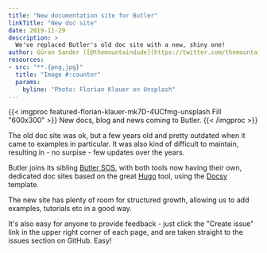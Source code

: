 ```yaml
---
title: "New documentation site for Butler"
linkTitle: "New doc site"
date: 2019-11-29
description: >
  We've replaced Butler's old doc site with a new, shiny one!
author: Göran Sander ([@themountaindude](https://twitter.com/themountaindude))
resources:
- src: "**.{png,jpg}"
  title: "Image #:counter"
  params:
    byline: "Photo: Florian Klauer on Unsplash"
---
```



{{< imgproc featured-florian-klauer-mk7D-4UCfmg-unsplash Fill "600x300" >}}
New docs, blog and news coming to Butler.
{{< /imgproc >}}

The old doc site was ok, but a few years old and pretty outdated when it came to examples in particular. It was also kind of difficult to maintain, resulting in - no surpise - few updates over the years.

Butler joins its sibling [Butler SOS](https://butler-sos.ptarmiganlabs.com), with both tools now having their own, dedicated doc sites based on the great [Hugo](https://gohugo.io/) tool, using the [Docsy](https://www.docsy.dev/) template.

The new site has plenty of room for structured growth, allowing us to add examples, tutorials etc in a good way.

It's also easy for anyone to provide feedback - just click the "Create issue" link in the upper right corner of each page, and are taken straight to the issues section on GitHub. Easy!

